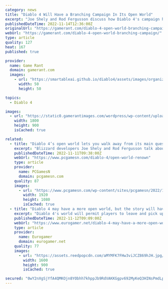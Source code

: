 ```yaml
---
category: news
title: "Diablo 4 Will Have a Branching Campaign In Its Open World"
excerpt: "Joe Shely and Rod Fergusson discuss how Diablo 4's campaign had to adapt to its open world, and how exploration in the game gets rewarded. Fergusson goes on to say that despite having a clear main ..."
publishedDateTime: 2022-11-14T12:36:00Z
originalUrl: "https://gamerant.com/diablo-4-open-world-branching-campaign/"
webUrl: "https://gamerant.com/diablo-4-open-world-branching-campaign/"
type: article
quality: 127
heat: 167
published: true

provider:
  name: Game Rant
  domain: gamerant.com
  images:
    - url: "https://smartableai.github.io/diablo4/assets/images/organizations/gamerant.com-50x50.jpg"
      width: 50
      height: 50

topics:
  - Diablo 4

images:
  - url: "https://static0.gamerantimages.com/wordpress/wp-content/uploads/2022/11/diablo-2.jpg"
    width: 1800
    height: 900
    isCached: true

related:
  - title: "Diablo 4’s open world lets you walk away from its main quest"
    excerpt: "Blizzard developers Joe Shely and Rod Fergusson talk about the Diablo 4 open world and Renown, explaining how the fantasy RPG game’s campaign structure works ..."
    publishedDateTime: 2022-11-11T09:38:00Z
    webUrl: "https://www.pcgamesn.com/diablo-4/open-world-renown"
    type: article
    provider:
      name: PCGamesN
      domain: pcgamesn.com
    quality: 87
    images:
      - url: "https://www.pcgamesn.com/wp-content/sites/pcgamesn/2022/11/diablo-4-open-world-main-quest-blizzard-rpg-interview-rogue.jpg"
        width: 1920
        height: 1080
        isCached: true
  - title: "Diablo 4 may have a more open world, but the story will have \"a beginning, middle, and end\""
    excerpt: "Diablo 4's world will permit players to leave and pick up the story at will, but although it will \"allow for non-linearity\", the story will have \"a beginning, middle, and end\". In an interview with ..."
    publishedDateTime: 2022-11-12T09:09:00Z
    webUrl: "https://www.eurogamer.net/diablo-4-may-have-a-more-open-world-but-the-story-will-have-a-beginning-middle-and-end"
    type: article
    provider:
      name: Eurogamer
      domain: eurogamer.net
    quality: 77
    images:
      - url: "https://assets.reedpopcdn.com/aMYMFK7FHw3viJCZ869hJH.jpg/BROK/thumbnail/1600x900/format/jpg/quality/80/aMYMFK7FHw3viJCZ869hJH.jpg"
        width: 1600
        height: 900
        isCached: true

secured: "0wY2nXgSjYfA4QMKOjn8YObhh7khppJb9RdVAKKGgpv692MyKeQ3HINsPmdLpxG4yAKcTRsL4teEpQmeCM07GtQuY8aRN3umPtGrqzoZ5BK+zIF9WBSzDYn2hrom/m6+QAMqPyLXqBOXSG2nWkOe2bc4GFexmP/5vnyEesJlAM1kMjRCWy2VGKMf39IbVmjGdZDy9CR97gAerC8uMRLoo2zA5iGBps59AmU9Yp+UG+8/MWtOZle7ijS3+5d8wpZnMvt4FhwnDBw8urJhkzIISJClWfDb0pqLx1s4Oj56JWU5cgKrfh5imiuwFz4EWBNylh49fv3N2q9TlV1eX8U/om8toxUc1YV2+cnaQe7lTZI=;1MCWVlySe8cuxeAoSll3Qw=="
---
```


